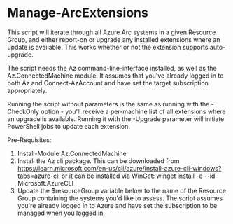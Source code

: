 # Manage-ArcExtensions
This script will iterate through all Azure Arc systems in a given Resource Group, and either report-on or upgrade any installed extensions where an update is available.  This works whether or not the extension supports auto-upgrade.

The script needs the Az command-line-interface installed, as well as the Az.ConnectedMachine module.  It assumes that you've already logged in to both Az and Connect-AzAccount and have set the target subscription appropriately.

Running the script without parameters is the same as running with the -CheckOnly option - you'll receive a per-machine list of all extensions where an upgrade is available.  Running it with the -Upgrade parameter will initiate PowerShell jobs to update each extension.

Pre-Requisites:
1) Install-Module Az.ConnectedMachine
2) Install the Az cli package.  This can be downloaded from https://learn.microsoft.com/en-us/cli/azure/install-azure-cli-windows?tabs=azure-cli or it can be installed via WinGet: winget install -e --id Microsoft.AzureCLI
3) Update the $resourceGroup variable below to the name of the Resource Group containing the systems you'd like to assess.  The script assumes you're already logged in to Azure and have set the subscription to be managed when you logged in.

